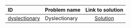 | ID | Problem name | Link to solution |
|:---|:---|:---:|
| [dyslectionary](https://open.kattis.com/problems/dyslectionary) | Dyslectionary | [Solution](https://github.com/versenyi98/kattis-solutions/tree/main/solutions/dyslectionary)|
